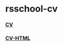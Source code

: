 # rsschool-cv

### [CV](https://jnuka.github.io/rsschool-cv/cv)

### [CV-HTML](https://jnuka.github.io/rsschool-cv/)
